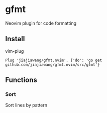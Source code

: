 # gfmt

Neovim plugin for code formatting

## Install


vim-plug

```
Plug 'jiajiawang/gfmt.nvim', {'do': 'go get github.com/jiajiawang/gfmt.nvim/src/gfmt'}
```

## Functions

### Sort

Sort lines by pattern
